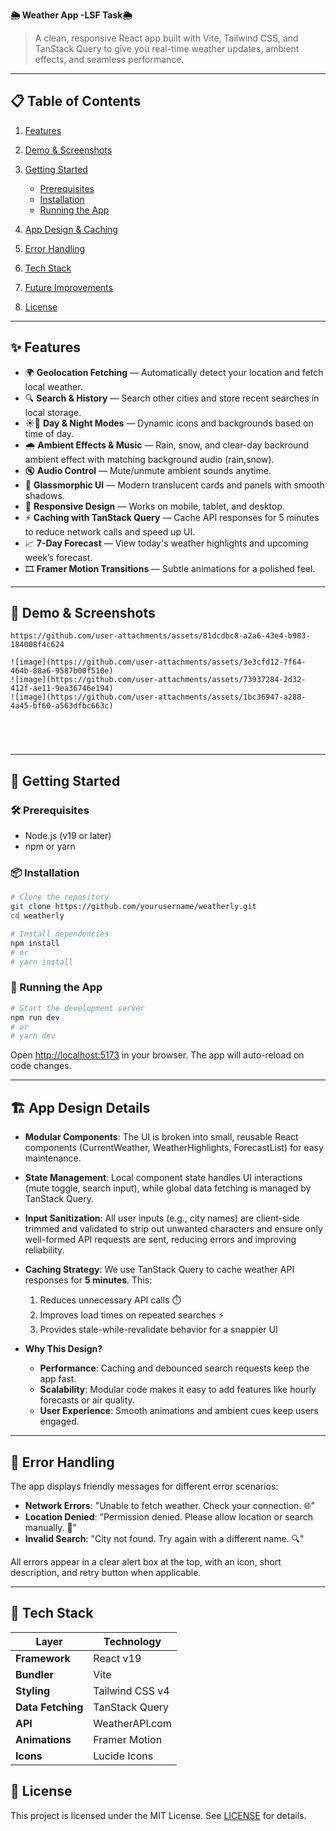 **🌦️ Weather App -LSF Task🌦️**

> A clean, responsive React app built with Vite, Tailwind CSS, and TanStack Query to give you real-time weather updates, ambient effects, and seamless performance.

---

## 📋 Table of Contents

1. [Features](#-features)
2. [Demo & Screenshots](#-demo--screenshots)
3. [Getting Started](#-getting-started)

   * [Prerequisites](#-prerequisites)
   * [Installation](#-installation)
   * [Running the App](#-running-the-app)
4. [App Design & Caching](#-app-design--caching)
5. [Error Handling](#-error-handling)
6. [Tech Stack](#-tech-stack)
7. [Future Improvements](#-future-improvements)
8. [License](#-license)

---

## ✨ Features

* 🌍 **Geolocation Fetching** — Automatically detect your location and fetch local weather.
* 🔍 **Search & History** — Search other cities and store recent searches in local storage.
* ☀️🌙 **Day & Night Modes** — Dynamic icons and backgrounds based on time of day.
* 🌧️ **Ambient Effects & Music** — Rain, snow, and clear-day backround ambient effect with matching background audio (rain,snow).
* 🔇 **Audio Control** — Mute/unmute ambient sounds anytime.
* 🌈 **Glassmorphic UI** — Modern translucent cards and panels with smooth shadows.
* 📱 **Responsive Design** — Works on mobile, tablet, and desktop.
* ⚡ **Caching with TanStack Query** — Cache API responses for 5 minutes to reduce network calls and speed up UI.
* 📈 **7-Day Forecast** — View today's weather highlights and upcoming week’s forecast.
* 🎞️ **Framer Motion Transitions** — Subtle animations for a polished feel.

---

## 📸 Demo & Screenshots



```
https://github.com/user-attachments/assets/81dcdbc8-a2a6-43e4-b983-184008f4c624

![image](https://github.com/user-attachments/assets/3e3cfd12-7f64-464b-88a6-9587b00f510e)
![image](https://github.com/user-attachments/assets/73937284-2d32-412f-ae11-9ea36746e194)
![image](https://github.com/user-attachments/assets/1bc36947-a288-4a45-bf60-a563dfbc663c)





```

---

## 🚀 Getting Started

### 🛠️ Prerequisites

* Node.js (v19 or later)
* npm or yarn

### 📦 Installation

```bash
# Clone the repository
git clone https://github.com/yourusername/weatherly.git
cd weatherly

# Install dependencies
npm install
# or
# yarn install
```

### 🏃 Running the App

```bash
# Start the development server
npm run dev
# or
# yarn dev
```

Open [http://localhost:5173](http://localhost:5173) in your browser. The app will auto-reload on code changes.

---

## 🏗️ App Design Details

* **Modular Components**: The UI is broken into small, reusable React components (CurrentWeather, WeatherHighlights, ForecastList) for easy maintenance.
* **State Management**: Local component state handles UI interactions (mute toggle, search input), while global data fetching is managed by TanStack Query.
* **Input Sanitization**: All user inputs (e.g., city names) are client-side trimmed and validated to strip out unwanted characters and ensure only well-formed API requests are sent, reducing errors and improving reliability.
* **Caching Strategy**: We use TanStack Query to cache weather API responses for **5 minutes**. This:

  1. Reduces unnecessary API calls ⏱️
  2. Improves load times on repeated searches ⚡
  3. Provides stale-while-revalidate behavior for a snappier UI
* **Why This Design?**

  * **Performance**: Caching and debounced search requests keep the app fast.
  * **Scalability**: Modular code makes it easy to add features like hourly forecasts or air quality.
  * **User Experience**: Smooth animations and ambient cues keep users engaged.

---

## 🚨 Error Handling

The app displays friendly messages for different error scenarios:

* **Network Errors**: "Unable to fetch weather. Check your connection. 🌐"
* **Location Denied**: "Permission denied. Please allow location or search manually. 📍"
* **Invalid Search**: "City not found. Try again with a different name. 🔍"

All errors appear in a clear alert box at the top, with an icon, short description, and retry button when applicable.

---

## 🔧 Tech Stack

| Layer             | Technology           |
| ----------------- | -------------------- |
| **Framework**     | React v19            |
| **Bundler**       | Vite                 |
| **Styling**       | Tailwind CSS v4      |
| **Data Fetching** | TanStack Query       |
| **API**           | WeatherAPI.com       |
| **Animations**    | Framer Motion        |
| **Icons**         | Lucide Icons         |



## 📜 License

This project is licensed under the MIT License. See [LICENSE](./LICENSE) for details.
